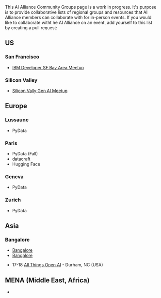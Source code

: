 This AI Alliance Community Groups page is a work in progress. It's purpose is to provide collaborative lists of regional groups and resources that AI Alliance members can collaborate with for in-person events. If you would like to collaborate witht he AI Alliance on an event, add yourself to this list by creating a pull request:

## US
### San Francisco
- [IBM Developer SF Bay Area Meetup](https://www.meetup.com/ibm-developer-sf-bay-area-meetup/)

### Silicon Valley 
- [Silicon Vally Gen AI Meetup](https://meetup.com/silicon-valley-gen-ai) 

## Europe
### Lussaune
- PyData

### Paris
- PyData (Fall)
- datacraft
- Hugging Face

### Geneva
- PyData

### Zurich
- PyData

## Asia

### Bangalore
- [Bangalore](https://meetup.com/silicon-valley-gen-ai)
- [Bangalore](https://meetup.com/silicon-valley-gen-ai) 
* 17-18 [All Things Open AI](https://allthingsopen.ai/) - Durham, NC (USA)

## MENA (Middle East, Africa)
*

